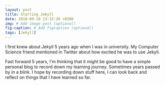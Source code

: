 ```yaml
---
layout: post
title: Starting Jekyll
date: 2018-09-10 13:32:20 +0300
img: # Add image post (optional)
fig-caption: # Add figcaption (optional)
tags: [Jekyll]
---
```


I first knew about Jekyll 5 years ago when I was in university. My Computer Science friend mentioned in Twitter about how excited he was to use Jekyll.

Fast forward 5 years, I'm thinking that it might be good to have a simple personal blog to record down my learning journey. Sometimes years passed by in a blink. I hope by recording down stuff here, I can look back and reflect on things that I have learned so far.
